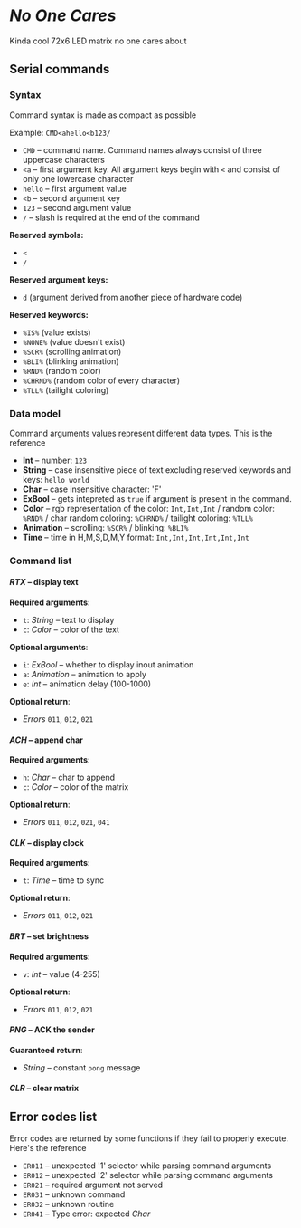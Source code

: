 #  *No One Cares*
Kinda cool 72x6 LED matrix no one cares about

## Serial commands
### Syntax
Command syntax is made as compact as possible

Example: `CMD<ahello<b123/`
- `CMD` – command name. Command names always consist of three uppercase characters
- `<a` – first argument key. All argument keys begin with `<` and consist of only one lowercase character
- `hello` – first argument value
- `<b` – second argument key
- `123` – second argument value
- `/` – slash is required at the end of the command

**Reserved symbols:** 
- `<`
- `/`

**Reserved argument keys:** 
- `d` (argument derived from another piece of hardware code)

**Reserved keywords:**
- `%IS%` (value exists)
- `%NONE%` (value doesn't exist)
- `%SCR%` (scrolling animation)
- `%BLI%` (blinking animation)
- `%RND%` (random color)
- `%CHRND%` (random color of every character)
- `%TLL%` (tailight coloring)

### Data model
Command arguments values represent different data types. This is the reference

- **Int** – number: `123`
- **String** – case insensitive piece of text excluding reserved keywords and keys: `hello world`
- **Char** – case insensitive character: 'F'
- **ExBool** – gets intepreted as `true` if argument is present in the command.
- **Color** – rgb representation of the color: `Int,Int,Int` / random color: `%RND%` / char random coloring: `%CHRND%` / tailight coloring: `%TLL%`
- **Animation** – scrolling: `%SCR%` / blinking: `%BLI%`
- **Time** – time in H,M,S,D,M,Y format: `Int,Int,Int,Int,Int,Int`

### Command list
#### *RTX* – display text
**Required arguments**:
- `t`: *String* – text to display
- `c`: *Color* – color of the text

**Optional arguments**:
- `i`: *ExBool* – whether to display inout animation
- `a`: *Animation* – animation to apply
- `e`: *Int* – animation delay (100-1000)

**Optional return**:
- *Errors* `011`, `012`, `021`

#### *ACH* – append char
**Required arguments**:
- `h`: *Char* – char to append
- `c`: *Color* – color of the matrix

**Optional return**:
- *Errors* `011`, `012`, `021`,  `041`

#### *CLK* – display clock
**Required arguments**:
- `t`: *Time* – time to sync

**Optional return**:
- *Errors* `011`, `012`, `021`

#### *BRT* – set brightness
**Required arguments**:
- `v`: *Int* – value (4-255)

**Optional return**:
- *Errors* `011`, `012`, `021`

#### *PNG* – ACK the sender
**Guaranteed return**:
- *String* – constant `pong` message

#### *CLR* – clear matrix

## Error codes list
Error codes are returned by some functions if they fail to properly execute. Here's the reference
- `ER011` – unexpected '1' selector while parsing command arguments
- `ER012` – unexpected '2' selector while parsing command arguments
- `ER021` – required argument not served
- `ER031` – unknown command
- `ER032` – unknown routine
- `ER041` – Type error: expected *Char*
